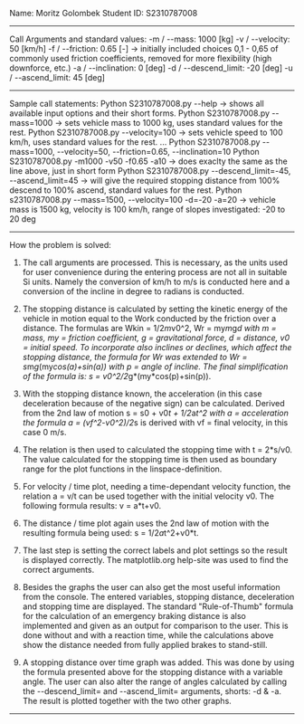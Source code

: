 Name: Moritz Golombek
Student ID: S2310787008

------------------------------------------------------------------------------------------------------------

Call Arguments and standard values:
-m / --mass:         1000 [kg]
-v / --velocity:       50 [km/h]
-f / --friction:     0.65 [-]     -> initially included choices 0,1 - 0,65 of commonly used friction coefficients, removed for more flexibility (high downforce, etc.)
-a / --inclination:     0 [deg]
-d / --descend_limit: -20 [deg]
-u / --ascend_limit:   45 [deg]

------------------------------------------------------------------------------------------------------------

Sample call statements: 
Python S2310787008.py --help -> shows all available input options and their short forms.
Python S2310787008.py --mass=1000 -> sets vehicle mass to 1000 kg, uses standard values for the rest.
Python S2310787008.py --velocity=100 -> sets vehicle speed to 100 km/h, uses standard values for the rest.
...
Python S2310787008.py --mass=1000, --velocity=50, --friction=0.65, --inclination=10
Python S2310787008.py -m1000 -v50 -f0.65 -a10 -> does exaclty the same as the line above, just in short form
Python S2310787008.py --descend_limit=-45, --ascend_limit=45 -> will give the required stopping distance from 100% descend to 100% ascend, standard values for the rest.
Python s2310787008.py --mass=1500, --velocity=100 -d=-20 -a=20 -> vehicle mass is 1500 kg, velocity is 100 km/h, range of slopes investigated: -20 to 20 deg

------------------------------------------------------------------------------------------------------------

How the problem is solved: 

1.  The call arguments are processed. This is necessary, as the units used for user convenience during the entering process are not all in suitable Si units.
    Namely the conversion of km/h to m/s is conducted here and a conversion of the incline in degree to radians is conducted. 

2.  The stopping distance is calculated by setting the kinetic energy of the vehicle in motion equal to the Work conducted by the friction over a distance.
    The formulas are Wkin = 1/2*m*v0^2, Wr = my*m*g*d with m = mass, my = friction coefficient, g = gravitational force, d = distance, v0 = initial speed.
    To incorporate also inclines or declines, which affect the stopping distance, the formula for Wr was extended to Wr = s*m*g*(my*cos(a)+sin(a)) with p = angle of incline.
    The final simplification of the formula is: s = v0^2/2*g*(my*cos(p)+sin(p)).

3.  With the stopping distance known, the acceleration (in this case deceleration because of the negative sign) can be calculated. 
    Derived from the 2nd law of motion s = s0 + v0*t + 1/2*a*t^2 with a = acceleration the formula a = (vf^2-v0^2)/2*s is derived with vf = final velocity, in this case 0 m/s.

4.  The relation is then used to calculated the stopping time with t = 2*s/v0. 
    The value calculated for the stopping time is then used as boundary range for the plot functions in the linspace-definition.

5.  For velocity / time plot, needing a time-dependant velocity function, the relation a = v/t can be used together with the initial velocity v0. 
    The following formula results: v = a*t+v0.

6.  The distance / time plot again uses the 2nd law of motion with the resulting formula being used: s = 1/2*a*t^2+v0*t.

7.  The last step is setting the correct labels and plot settings so the result is displayed correctly. The matplotlib.org help-site was used to find the correct arguments.

8.  Besides the graphs the user can also get the most useful information from the console. The entered variables, stopping distance, deceleration and stopping time are displayed.
    The standard "Rule-of-Thumb" formula for the calculation of an emergency braking distance is also implemented and given as an output for comparison to the user.
    This is done without and with a reaction time, while the calculations above show the distance needed from fully applied brakes to stand-still. 

9.  A stopping distance over time graph was added. This was done by using the formula presented above for the stopping distance with a variable angle. 
    The user can also alter the range of angles calculated by calling the --descend_limit= and --ascend_limit= arguments, shorts: -d & -a. 
    The result is plotted together with the two other graphs.

------------------------------------------------------------------------------------------------------------